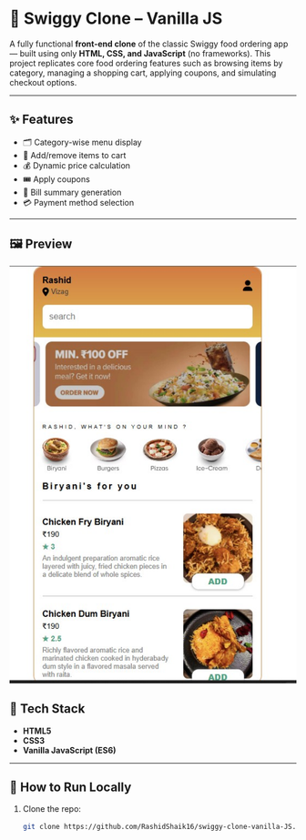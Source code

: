 # 🍔 Swiggy Clone – Vanilla JS

A fully functional **front-end clone** of the classic Swiggy food ordering app — built using only **HTML, CSS, and JavaScript** (no frameworks). This project replicates core food ordering features such as browsing items by category, managing a shopping cart, applying coupons, and simulating checkout options.

---

## ✨ Features

- 🗂️ Category-wise menu display
- 🛒 Add/remove items to cart
- 💰 Dynamic price calculation
- 🎟️ Apply coupons
- 🧾 Bill summary generation
- 💳 Payment method selection

---

## 🖼️ Preview

![App Screenshot](Screenshot.jpg)


## 🧪 Tech Stack

- **HTML5**
- **CSS3**
- **Vanilla JavaScript (ES6)**

---

## 📁 How to Run Locally

1. Clone the repo:
   ```bash
   git clone https://github.com/RashidShaik16/swiggy-clone-vanilla-JS.git

